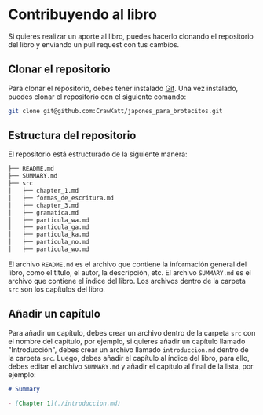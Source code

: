 # Contribuyendo al libro
Si quieres realizar un aporte al libro, puedes hacerlo clonando el repositorio del libro
y enviando un pull request con tus cambios.

## Clonar el repositorio
Para clonar el repositorio, debes tener instalado [Git](https://git-scm.com/). Una vez
instalado, puedes clonar el repositorio con el siguiente comando:

```bash
git clone git@github.com:CrawKatt/japones_para_brotecitos.git
```

## Estructura del repositorio
El repositorio está estructurado de la siguiente manera:

```bash
├── README.md
├── SUMMARY.md
├── src
│   ├── chapter_1.md
│   ├── formas_de_escritura.md
│   ├── chapter_3.md
│   ├── gramatica.md
│   ├── particula_wa.md
│   ├── particula_ga.md
│   ├── particula_ka.md
│   ├── particula_no.md
│   ├── particula_wo.md
```

El archivo `README.md` es el archivo que contiene la información general del libro, como
el título, el autor, la descripción, etc. El archivo `SUMMARY.md` es el archivo que
contiene el índice del libro. Los archivos dentro de la carpeta `src` son los capítulos
del libro.

## Añadir un capítulo
Para añadir un capítulo, debes crear un archivo dentro de la carpeta `src` con el nombre
del capítulo, por ejemplo, si quieres añadir un capítulo llamado "Introducción", debes
crear un archivo llamado `introduccion.md` dentro de la carpeta `src`. Luego, debes
añadir el capítulo al índice del libro, para ello, debes editar el archivo `SUMMARY.md`
y añadir el capítulo al final de la lista, por ejemplo:

```markdown
# Summary

- [Chapter 1](./introduccion.md)
```